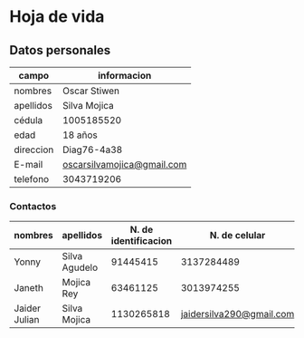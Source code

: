 # Hoja de vida

## Datos personales

| campo | informacion |
| ----- | ----------- |
| nombres | Oscar Stiwen |
| apellidos | Silva Mojica | 
| cédula | 1005185520 | 
| edad | 18 años | 
| direccion | Diag76-4a38 | 
| E-mail | oscarsilvamojica@gmail.com | 
| telefono | 3043719206 |

  ### Contactos 
 
| nombres | apellidos | N. de identificacion | N. de celular | E-mail |
| ------- | --------- | -------------------- | ------------- | ------ |
| Yonny | Silva Agudelo | 91445415 | 3137284489 | yonnysilva260@gmail.com |
| Janeth | Mojica Rey | 63461125 | 3013974255 | zambac7@gmail.com |
| Jaider Julian | Silva Mojica | 1130265818 | jaidersilva290@gmail.com |


